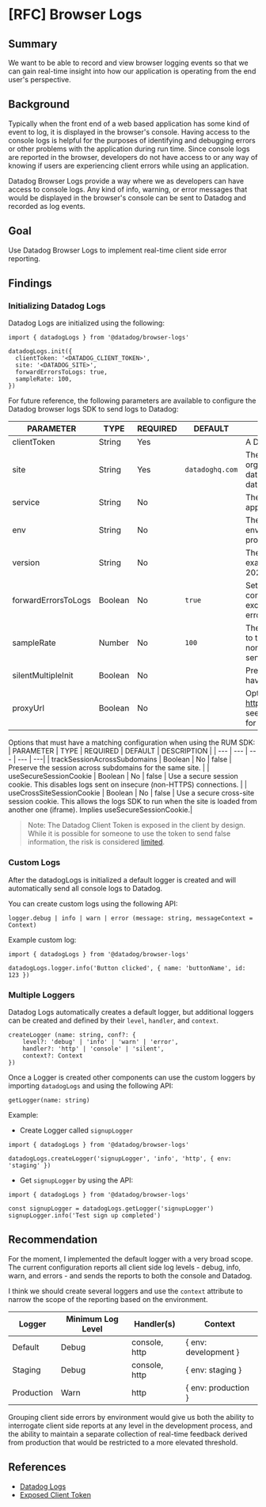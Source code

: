 # [RFC] Browser Logs

## Summary

We want to be able to record and view browser logging events so that we can gain real-time insight into how our application is operating from the end user's perspective.

## Background

Typically when the front end of a web based application has some kind of event to log, it is displayed in the browser's console. Having access to the console logs is helpful for the purposes of identifying and debugging errors or other problems with the application during run time. Since console logs are reported in the browser, developers do not have access to or any way of knowing if users are experiencing client errors while using an application.

Datadog Browser Logs provide a way where we as developers can have access to console logs. Any kind of info, warning, or error messages that would be displayed in the browser's console can be sent to Datadog and recorded as log events.

## Goal

Use Datadog Browser Logs to implement real-time client side error reporting.

## Findings

### Initializing Datadog Logs

Datadog Logs are initialized using the following:

```
import { datadogLogs } from '@datadog/browser-logs'

datadogLogs.init({
  clientToken: '<DATADOG_CLIENT_TOKEN>',
  site: '<DATADOG_SITE>',
  forwardErrorsToLogs: true,
  sampleRate: 100,
})
```



For future reference, the following parameters are available to configure the Datadog browser logs SDK to send logs to Datadog:

| PARAMETER             |   TYPE    |   REQUIRED    |   DEFAULT	        |   DESCRIPTION   |
| ---                   | ---       | ---           | ---               | ---             |
| clientToken           |	String	|    Yes	    |                   |  A Datadog client token.    |
| site	                |   String	|    Yes	    | `datadoghq.com`   | The Datadog site of your organization. US: datadoghq.com, EU: datadoghq.eu    |
| service	            |   String	|    No		    |                   | The service name for your application.
| env	                |   String	|    No		    |                   | The application’s environment, for example: prod, pre-prod, staging, etc.
| version	            |   String	|    No		    |                   | The application’s version, for example: 1.2.3, 6c44da20, 2020.02.13, etc. |
| forwardErrorsToLogs	|   Boolean	|    No         |	`true`          | Set to false to stop forwarding console.error logs, uncaught exceptions and network errors to Datadog. |
| sampleRate	        |   Number	|   No	        |   `100`           | The percentage of sessions to track: 100 for all, 0 for none. Only tracked sessions send logs. |
| silentMultipleInit	|   Boolean	|   No	        |	                | Prevent logging errors while having multiple init.|
| proxyUrl	            |   Boolean |	No	        |	                | Optional proxy URL (ex: https://www.proxy.com/path), see the full proxy setup guide for more information. |

Options that must have a matching configuration when using the RUM SDK:
| PARAMETER             |   TYPE    |   REQUIRED    |   DEFAULT	| DESCRIPTION         |
| ---        | ---        | ---        | ---        | ---|
| trackSessionAcrossSubdomains |	Boolean	 | No	| false |	Preserve the session across subdomains for the same site. |
| useSecureSessionCookie |	Boolean	| No |	false |	Use a secure session cookie. This disables logs sent on insecure (non-HTTPS) connections. |
| useCrossSiteSessionCookie	| Boolean | No | false | Use a secure cross-site session cookie. This allows the logs SDK to run when the site is loaded from another one (iframe). Implies useSecureSessionCookie.|

> Note: The Datadog Client Token is exposed in the client by design. While it is possible for someone to use the token to send false information, the risk is considered [limited](https://github.com/DataDog/browser-sdk/issues/853).

### Custom Logs

After the datadogLogs is initialized a default logger is created and will automatically send all console logs to Datadog.

You can create custom logs using the following API:

```
logger.debug | info | warn | error (message: string, messageContext = Context)
```

Example custom log:
```
import { datadogLogs } from '@datadog/browser-logs'

datadogLogs.logger.info('Button clicked', { name: 'buttonName', id: 123 })
```


### Multiple Loggers

Datadog Logs automatically creates a default logger, but additional loggers can be created and defined by their `level`, `handler`, and `context`.

```
createLogger (name: string, conf?: {
    level?: 'debug' | 'info' | 'warn' | 'error',
    handler?: 'http' | 'console' | 'silent',
    context?: Context
})
```

Once a Logger is created other components can use the custom loggers by importing `datadogLogs` and using the following API:
```
getLogger(name: string)
```

Example:

- Create Logger called `signupLogger`

```
import { datadogLogs } from '@datadog/browser-logs'

datadogLogs.createLogger('signupLogger', 'info', 'http', { env: 'staging' })
```
- Get `signupLogger` by using the API:
```
import { datadogLogs } from '@datadog/browser-logs'

const signupLogger = datadogLogs.getLogger('signupLogger')
signupLogger.info('Test sign up completed')
```


## Recommendation
For the moment, I implemented the default logger with a very broad scope. The current configuration reports all client side log levels - debug, info, warn, and errors - and sends the reports to both the console and Datadog.

I think we should create several loggers and use the `context` attribute to narrow the scope of the reporting based on the environment.

| Logger | Minimum Log Level | Handler(s) | Context |
| --- | --- | --- | --- |
| Default | Debug | console, http | { env: development } |
| Staging | Debug | console, http | { env: staging } |
| Production | Warn | http | { env: production } |

Grouping client side errors by environment would give us both the ability to interrogate client side reports at any level in the development process, and the ability to maintain a separate collection of real-time feedback derived from production that would be restricted to a more elevated threshold.

## References
- [Datadog Logs](https://docs.datadoghq.com/logs/log_collection/javascript/)
- [Exposed Client Token](https://github.com/DataDog/browser-sdk/issues/853)
